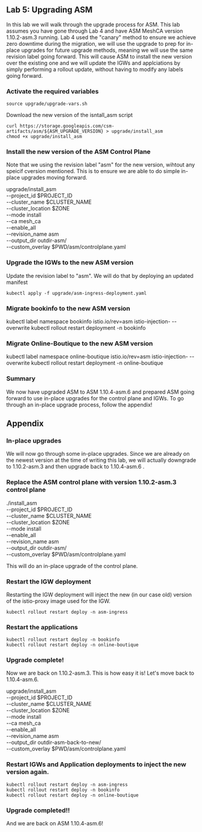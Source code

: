 ## Lab 5: Upgrading ASM

In this lab we will walk through the upgrade process for ASM.
This lab assumes you have gone through Lab 4 and have ASM MeshCA version 1.10.2-asm.3 running.
Lab 4 used the "canary" method to ensure we achieve zero downtime during the migration, we will use the upgrade to prep for in-place upgrades for future upgrade methods, meaning we will use the same revision label going forward. This will cause ASM to install the new version over the existing one and we will update the IGWs and applciations by simply performing a rollout update, without having to modify any labels going forward. 

### Activate the required variables
```
source upgrade/upgrade-vars.sh
```

Download the new version of the isntall_asm script
```
curl https://storage.googleapis.com/csm-artifacts/asm/${ASM_UPGRADE_VERSION} > upgrade/install_asm
chmod +x upgrade/install_asm
```

### Install the new version of the ASM Control Plane
Note that we using the revision label "asm" for the new version, wihtout any speicif cversion mentioned. This is to ensure we are able to do simple in-place upgrades moving forward.

upgrade/install_asm \
  --project_id  $PROJECT_ID \
  --cluster_name $CLUSTER_NAME \
  --cluster_location $ZONE \
  --mode install \
  --ca mesh_ca \
  --enable_all \
  --revision_name asm  \
  --output_dir outdir-asm/ \
  --custom_overlay $PWD/asm/controlplane.yaml

### Upgrade the IGWs to the new ASM version
Update the revision label to "asm". We will do that by deploying an updated manifest
```
kubectl apply -f upgrade/asm-ingress-deployment.yaml
```




### Migrate bookinfo to the new ASM version

kubectl label namespace bookinfo istio.io/rev=asm istio-injection- --overwrite
kubectl rollout restart deployment -n bookinfo

### Migrate Online-Boutique to the new ASM version

kubectl label namespace online-boutique istio.io/rev=asm istio-injection- --overwrite
kubectl rollout restart deployment -n online-boutique




### Summary 
We now have upgraded ASM to ASM 1.10.4-asm.6 and prepared ASM going forward to use in-place upgrades for the control plane and IGWs. 
To go through an in-place upgrade process, follow the appendix!



## Appendix

### In-place upgrades
We will now go through some in-place upgrades. Since we are already on the newest version at the time of writing this lab, we will actually downgrade to 1.10.2-asm.3 and then upgrade back to 1.10.4-asm.6 .

### Replace the ASM control plane with version 1.10.2-asm.3 control plane
./install_asm \
  --project_id  $PROJECT_ID \
  --cluster_name $CLUSTER_NAME \
  --cluster_location $ZONE \
  --mode install \
  --enable_all \
  --revision_name asm  \
  --output_dir outdir-asm/ \
  --custom_overlay $PWD/asm/controlplane.yaml


  This will do an in-place upgrade of the control plane. 

  ### Restart the IGW deployment
  Restarting the IGW deployment will inject the new (in our case old) version of the istio-proxy image used for the IGW. 

  ```
  kubectl rollout restart deploy -n asm-ingress
  ```

  ### Restart the applications

  ```
  kubectl rollout restart deploy -n bookinfo
  kubectl rollout restart deploy -n online-boutique
  ```


### Upgrade complete!
Now we are back on 1.10.2-asm.3. This is how easy it is! Let's move back to 1.10.4-asm.6.

upgrade/install_asm \
  --project_id  $PROJECT_ID \
  --cluster_name $CLUSTER_NAME \
  --cluster_location $ZONE \
  --mode install \
  --ca mesh_ca \
  --enable_all \
  --revision_name asm  \
  --output_dir outdir-asm-back-to-new/ \
  --custom_overlay $PWD/asm/controlplane.yaml

###  Restart IGWs and Application deployments to inject the new version again. 
```
kubectl rollout restart deploy -n asm-ingress
kubectl rollout restart deploy -n bookinfo
kubectl rollout restart deploy -n online-boutique
```


### Upgrade completed!!
And we are back on ASM 1.10.4-asm.6! 
